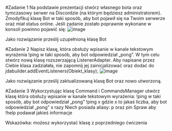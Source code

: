 #Zadanie 1
Na podstawie prezentacji stwórz własnego bota oraz tymczasowy serwer na Discordzie (na którym będziesz administratorem). Zmodyfikuj klasę Bot w taki sposób, aby bot pojawił się na Twoim serwerze oraz miał status online.
Jeśli zadanie zostało poprawnie wykonane w konsoli powinno pojawić się:
![image](https://user-images.githubusercontent.com/56028507/118361345-540aaf00-b58b-11eb-83b8-ce7bd7349dd8.png)

Jako rozwiązanie prześlij uzupełnioną klasę Bot

#Zadanie 2
Napisz klasę, która obsłuży wpisanie w kanale tekstowym wyrażenia !ping w taki sposób, aby bot odpowiedział „pong”. W tym celu stwórz nową klasę rozszerzającą ListenerAdapter.
Aby napisane przez Ciebie klasa zadziałała, nie zapomnij jej zainicjalizować oraz dodać  do jdabuilder.addEventListeners(Obiekt_klasy);
![image](https://user-images.githubusercontent.com/56028507/118361514-1fe3be00-b58c-11eb-9258-ac04d65decae.png)

Jako rozwiązanie prześlij zaktualizowaną klasę Bot oraz nowo utworzoną.




#Zadanie 3
Wykorzystując klasę Command i CommandsManager utwórz klasę która obsłuży wpisanie w kanale tekstowym wyrażenia:
!ping w taki sposób, aby bot odpowiedział „pong”
!ping x gdzie x to jakaś liczba, aby bot odpowiedział „pong” x razy
Niech posiada aliasy: p oraz pin
Spraw aby !help podawał jakieś informacje

Wskazówka: możesz wykorzystać klasę z poprzedniego ćwiczenia



